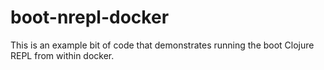 # boot-nrepl-docker

This is an example bit of code that demonstrates running the boot Clojure REPL from within docker.
